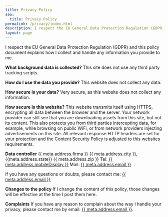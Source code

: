 ```yaml
---
title: Privacy Policy
seo:
  title: Privacy Policy
permalink: /privacy/index.html
description: I respect the EU General Data Protection Regulation (GDPR). This policy document explains how I collect and handle any information you provide to me.
layout: page
---
```


I respect the EU General Data Protection Regulation (GDPR) and this policy document explains how I collect and handle any information you provide to me.

**What background data is collected?**
This site does not use any third party tracking scripts.

**How do I use the data you provide?**
This website does not collect any data.

**How secure is your data?**
Very secure, as this website does not collect any information.

**How secure is this website?**
This website transmits itself using HTTPS, encrypting all data between the browser and the server. Your network provider can still see that you are downloading assets from this site, but not its content. This also protects you from third parties intercepting data, for example, while browsing on public WiFi, or from network providers injecting advertisements on this site. All relevant response HTTP headers are set for your protection and the Content Security Policy is adjusted to this websites requirements.

**Data controller**
{{ meta.address.firma }}
{{ meta.address.city }}, {{meta.address.state}} {{ meta.address.zip }}
Tel: <a href="tel:{{ meta.address.mobileCall }}">{{ meta.address.mobileDisplay }}</a>
Mail: <a href="mailto:{{ meta.address.email }}">{{ meta.address.email }}</a>

If you have any questions or doubts, please contact me: <a href="mailto:{{ meta.address.email }}">{{ meta.address.email }}</a>

**Changes to the policy**
If I change the content of this policy, those changes will be effective at the time I post them here.

**Complaints**
If you have any reason to complain about the way I handle your privacy, please contact me by email: <a href="mailto:{{ meta.address.email }}">{{ meta.address.email }}</a>.
